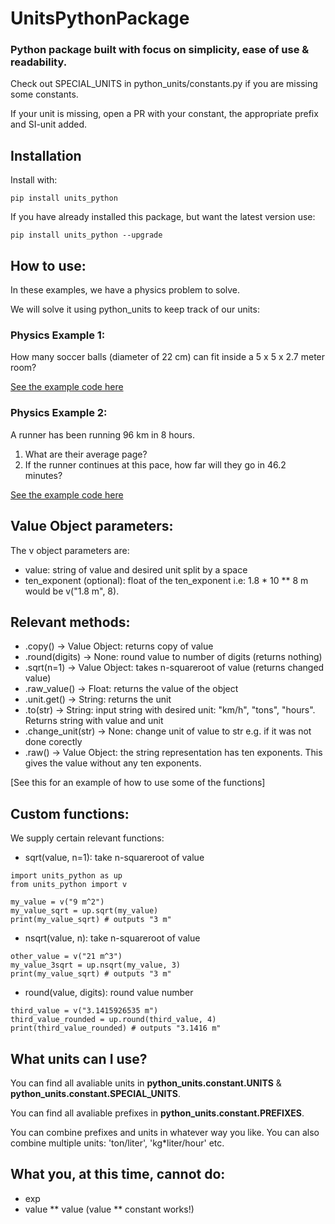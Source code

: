 # UnitsPythonPackage
### Python package built with focus on simplicity, ease of use & readability.
Check out SPECIAL_UNITS in python_units/constants.py if you are missing some constants.

If your unit is missing, open a PR with your constant, the appropriate prefix and SI-unit added.
## Installation
Install with: 
```
pip install units_python
```
If you have already installed this package, but want the latest version use:
```
pip install units_python --upgrade
```
## How to use:

In these examples, we have a physics problem to solve. 

We will solve it using python_units to keep track of our units:

### **Physics Example 1**:
How many soccer balls (diameter of 22 cm) can fit inside a 5 x 5 x 2.7 meter room?


[See the example code here](https://github.com/Apros7/python-units/blob/main/Examples/physics_example1.py)

### **Physics Example 2**:
A runner has been running 96 km in 8 hours. 
1) What are their average page?
2) If the runner continues at this pace, how far will they go in 46.2 minutes?


[See the example code here](https://github.com/Apros7/python-units/blob/main/Examples/physics_example2.py)

## Value Object parameters:
The v object parameters are:
- value: string of value and desired unit split by a space
- ten_exponent (optional): float of the ten_exponent i.e: 1.8 * 10 ** 8 m would be v("1.8 m", 8). 

## Relevant methods:
- .copy() -> Value Object: returns copy of value
- .round(digits) -> None: round value to number of digits (returns nothing)
- .sqrt(n=1) -> Value Object: takes n-squareroot of value (returns changed value)
- .raw_value() -> Float: returns the value of the object
- .unit.get() -> String: returns the unit
- .to(str) -> String: input string with desired unit: "km/h", "tons", "hours". Returns string with value and unit
- .change_unit(str) -> None: change unit of value to str e.g. if it was not done corectly
- .raw() -> Value Object: the string representation has ten exponents. This gives the value without any ten exponents.


[See this for an example of how to use some of the functions]

## Custom functions:
We supply certain relevant functions:
- sqrt(value, n=1): take n-squareroot of value
```
import units_python as up
from units_python import v

my_value = v("9 m^2")
my_value_sqrt = up.sqrt(my_value)
print(my_value_sqrt) # outputs "3 m"
```
- nsqrt(value, n): take n-squareroot of value
```
other_value = v("21 m^3")
my_value_3sqrt = up.nsqrt(my_value, 3)
print(my_value_sqrt) # outputs "3 m"
```
- round(value, digits): round value number
```
third_value = v("3.1415926535 m")
third_value_rounded = up.round(third_value, 4)
print(third_value_rounded) # outputs "3.1416 m"
```
## What units can I use?
You can find all avaliable units in **python_units.constant.UNITS** & **python_units.constant.SPECIAL_UNITS**.

You can find all avaliable prefixes in **python_units.constant.PREFIXES**.

You can combine prefixes and units in whatever way you like. You can also combine multiple units: 'ton/liter', 'kg*liter/hour' etc.

## What you, at this time, cannot do:
- exp
- value ** value (value ** constant works!)
